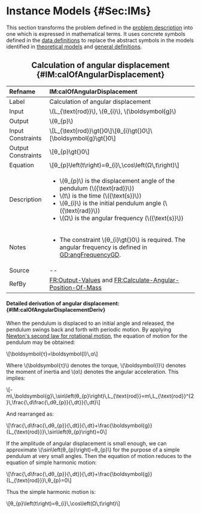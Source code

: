 # Instance Models {#Sec:IMs}

This section transforms the problem defined in the [problem description](./SecProbDesc.md#Sec:ProbDesc) into one which is expressed in mathematical terms. It uses concrete symbols defined in the [data definitions](./SecDDs.md#Sec:DDs) to replace the abstract symbols in the models identified in [theoretical models](./SecTMs.md#Sec:TMs) and [general definitions](./SecGDs.md#Sec:GDs).

<div align="center">

## Calculation of angular displacement {#IM:calOfAngularDisplacement}

</div>

|Refname           |IM:calOfAngularDisplacement                                                                                                                                                                                                                                                     |
|:-----------------|:-------------------------------------------------------------------------------------------------------------------------------------------------------------------------------------------------------------------------------------------------------------------------------|
|Label             |Calculation of angular displacement                                                                                                                                                                                                                                             |
|Input             |\\(L\_{\text{rod}}\\), \\(θ\_{i}\\), \\(\boldsymbol{g}\\)                                                                                                                                                                                                                       |
|Output            |\\(θ\_{p}\\)                                                                                                                                                                                                                                                                    |
|Input Constraints |\\[L\_{\text{rod}}\gt{}0\\]\\[θ\_{i}\gt{}0\\]\\[\boldsymbol{g}\gt{}0\\]                                                                                                                                                                                                         |
|Output Constraints|\\[θ\_{p}\gt{}0\\]                                                                                                                                                                                                                                                              |
|Equation          |\\[θ\_{p}\left(t\right)=θ\_{i}\\,\cos\left(Ω\\,t\right)\\]                                                                                                                                                                                                                      |
|Description       |<ul><li>\\(θ\_{p}\\) is the displacement angle of the pendulum (\\({\text{rad}}\\))</li><li>\\(t\\) is the time (\\({\text{s}}\\))</li><li>\\(θ\_{i}\\) is the initial pendulum angle (\\({\text{rad}}\\))</li><li>\\(Ω\\) is the angular frequency (\\({\text{s}}\\))</li></ul>|
|Notes             |<ul><li>The constraint \\(θ\_{i}\gt{}0\\) is required. The angular frequency is defined in [GD:angFrequencyGD](./SecGDs.md#GD:angFrequencyGD).</li></ul>                                                                                                                        |
|Source            |--                                                                                                                                                                                                                                                                              |
|RefBy             |[FR:Output-Values](./SecFRs.md#outputValues) and [FR:Calculate-Angular-Position-Of-Mass](./SecFRs.md#calcAngPos)                                                                                                                                                                |

#### Detailed derivation of angular displacement: {#IM:calOfAngularDisplacementDeriv}

When the pendulum is displaced to an initial angle and released, the pendulum swings back and forth with periodic motion. By applying [Newton's second law for rotational motion](./SecTMs.md#TM:NewtonSecLawRotMot), the equation of motion for the pendulum may be obtained:

\\[\boldsymbol{τ}=\boldsymbol{I}\\,α\\]

Where \\(\boldsymbol{τ}\\) denotes the torque, \\(\boldsymbol{I}\\) denotes the moment of inertia and \\(α\\) denotes the angular acceleration. This implies:

\\[-m\\,\boldsymbol{g}\\,\sin\left(θ\_{p}\right)\\,L\_{\text{rod}}=m\\,L\_{\text{rod}}^{2}\\,\frac{\\,d\frac{\\,dθ\_{p}}{\\,dt}}{\\,dt}\\]

And rearranged as:

\\[\frac{\\,d\frac{\\,dθ\_{p}}{\\,dt}}{\\,dt}+\frac{\boldsymbol{g}}{L\_{\text{rod}}}\\,\sin\left(θ\_{p}\right)=0\\]

If the amplitude of angular displacement is small enough, we can approximate \\(\sin\left(θ\_{p}\right)=θ\_{p}\\) for the purpose of a simple pendulum at very small angles. Then the equation of motion reduces to the equation of simple harmonic motion:

\\[\frac{\\,d\frac{\\,dθ\_{p}}{\\,dt}}{\\,dt}+\frac{\boldsymbol{g}}{L\_{\text{rod}}}\\,θ\_{p}=0\\]

Thus the simple harmonic motion is:

\\[θ\_{p}\left(t\right)=θ\_{i}\\,\cos\left(Ω\\,t\right)\\]
